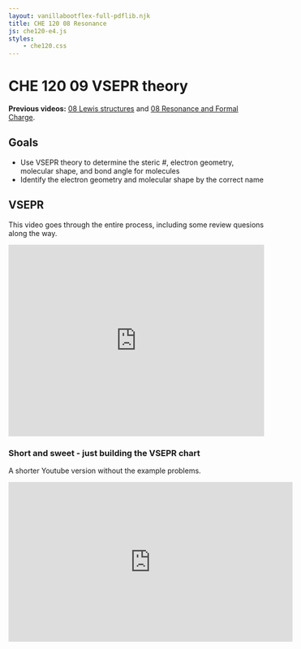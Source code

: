 ```yaml
---
layout: vanillabootflex-full-pdflib.njk
title: CHE 120 08 Resonance
js: che120-e4.js
styles:
	- che120.css
---
```


# CHE 120 09 VSEPR theory

**Previous videos:** [08 Lewis structures](/che120-08-Bonding) and [08 Resonance and Formal Charge](/che120-08-Resonance-FC).


## Goals

- Use VSEPR theory to determine the steric #, electron geometry, molecular shape, and bond angle for molecules
- Identify the electron geometry and molecular shape by the correct name

## VSEPR 

This video goes through the entire process, including some review quesions along the way.

<div style="position: relative; width: 100%; height: 0; padding-bottom: 75%;">
    <iframe style="position: absolute; left: 0; top: 0; width: 100%; height: 100%; border: 0;" scrolling="no" src="https://expl.ai/EEDHPVJ?mode=embed" frameborder="0" allowfullscreen></iframe>
</div>

### Short and sweet - just building the VSEPR chart

A shorter Youtube version without the example problems.

<iframe width="560" height="315" src="https://www.youtube.com/embed/ZFyrTdH0Q-Q" title="YouTube video player" frameborder="0" allow="accelerometer; autoplay; clipboard-write; encrypted-media; gyroscope; picture-in-picture; web-share" allowfullscreen></iframe>
